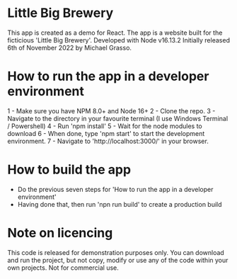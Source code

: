 # Little Big Brewery

This app is created as a demo for React.
The app is a website built for the ficticious 'Little Big Brewery'.
Developed with Node v16.13.2
Initially released 6th of November 2022 by Michael Grasso.

# How to run the app in a developer environment

1 - Make sure you have NPM 8.0+ and Node 16+
2 - Clone the repo.
3 - Navigate to the directory in your favourite terminal (I use Windows Terminal / Powershell)
4 - Run 'npm install'
5 - Wait for the node modules to download
6 - When done, type 'npm start' to start the development environment.
7 - Navigate to 'http://localhost:3000/' in your browser.

# How to build the app

- Do the previous seven steps for 'How to run the app in a developer environment'
- Having done that, then run 'npn run build' to create a production build

# Note on licencing

This code is released for demonstration purposes only.
You can download and run the project, but not copy, modify or
use any of the code within your own projects.
Not for commercial use.
